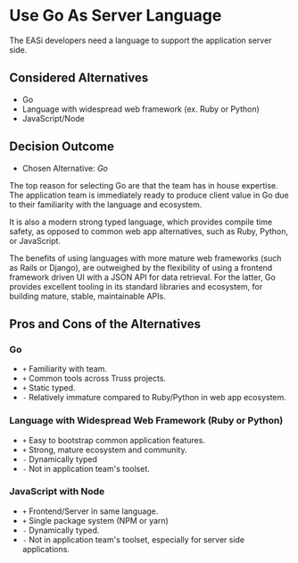 # Use Go As Server Language

The EASi developers need a language
to support the application server side.

## Considered Alternatives

* Go
* Language with widespread web framework
  (ex. Ruby or Python)
* JavaScript/Node

## Decision Outcome

* Chosen Alternative: *Go*

The top reason for selecting Go are
that the team has in house expertise.
The application team is immediately ready
to produce client value in Go
due to their familiarity with the language and ecosystem.

It is also a modern strong typed language,
which provides compile time safety,
as opposed to common web app alternatives,
such as Ruby, Python, or JavaScript.

The benefits of using languages
with more mature web frameworks
(such as Rails or Django),
are outweighed by the flexibility
of using a frontend framework driven UI
with a JSON API for data retrieval.
For the latter,
Go provides excellent tooling
in its standard libraries and ecosystem,
for building mature, stable, maintainable APIs.

## Pros and Cons of the Alternatives

### Go

* `+` Familiarity with team.
* `+` Common tools across Truss projects.
* `+` Static typed.
* `-` Relatively immature compared to Ruby/Python
  in web app ecosystem.

### Language with Widespread Web Framework (Ruby or Python)

* `+` Easy to bootstrap common application features.
* `+` Strong, mature ecosystem and community.
* `-` Dynamically typed
* `-` Not in application team's toolset.

### JavaScript with Node

* `+` Frontend/Server in same language.
* `+` Single package system (NPM or yarn)
* `-` Dynamically typed.
* `-` Not in application team's toolset,
  especially for server side applications.
